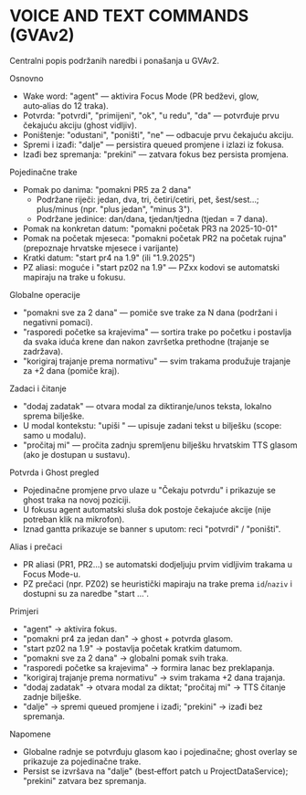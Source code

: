 # VOICE AND TEXT COMMANDS (GVAv2)

Centralni popis podržanih naredbi i ponašanja u GVAv2.

Osnovno
- Wake word: "agent" — aktivira Focus Mode (PR bedževi, glow, auto‑alias do 12 traka).
- Potvrda: "potvrdi", "primijeni", "ok", "u redu", "da" — potvrđuje prvu čekajuću akciju (ghost vidljiv).
- Poništenje: "odustani", "poništi", "ne" — odbacuje prvu čekajuću akciju.
- Spremi i izađi: "dalje" — persistira queued promjene i izlazi iz fokusa.
- Izađi bez spremanja: "prekini" — zatvara fokus bez persista promjena.

Pojedinačne trake
- Pomak po danima: "pomakni PR5 za 2 dana"
  - Podržane riječi: jedan, dva, tri, četiri/cetiri, pet, šest/sest…; plus/minus (npr. "plus jedan", "minus 3").
  - Podržane jedinice: dan/dana, tjedan/tjedna (tjedan = 7 dana).
- Pomak na konkretan datum: "pomakni početak PR3 na 2025-10-01"
- Pomak na početak mjeseca: "pomakni početak PR2 na početak rujna" (prepoznaje hrvatske mjesece i varijante)
- Kratki datum: "start pr4 na 1.9" (ili "1.9.2025")
- PZ aliasi: moguće i "start pz02 na 1.9" — PZxx kodovi se automatski mapiraju na trake u fokusu.

Globalne operacije
- "pomakni sve za 2 dana" — pomiče sve trake za N dana (podržani i negativni pomaci).
- "rasporedi početke sa krajevima" — sortira trake po početku i postavlja da svaka iduća krene dan nakon završetka prethodne (trajanje se zadržava).
- "korigiraj trajanje prema normativu" — svim trakama produžuje trajanje za +2 dana (pomiče kraj).

Zadaci i čitanje
- "dodaj zadatak" — otvara modal za diktiranje/unos teksta, lokalno sprema bilješke.
- U modal kontekstu: "upiši <tekst>" — upisuje zadani tekst u bilješku (scope: samo u modalu).
- "pročitaj mi" — pročita zadnju spremljenu bilješku hrvatskim TTS glasom (ako je dostupan u sustavu).

Potvrda i Ghost pregled
- Pojedinačne promjene prvo ulaze u "Čekaju potvrdu" i prikazuje se ghost traka na novoj poziciji.
- U fokusu agent automatski sluša dok postoje čekajuće akcije (nije potreban klik na mikrofon).
- Iznad gantta prikazuje se banner s uputom: reci "potvrdi" / "poništi".

Alias i prečaci
- PR aliasi (PR1, PR2…) se automatski dodjeljuju prvim vidljivim trakama u Focus Mode-u.
- PZ prečaci (npr. PZ02) se heuristički mapiraju na trake prema `id`/`naziv` i dostupni su za naredbe "start …".

Primjeri
- "agent" → aktivira fokus.
- "pomakni pr4 za jedan dan" → ghost + potvrda glasom.
- "start pz02 na 1.9" → postavlja početak kratkim datumom.
- "pomakni sve za 2 dana" → globalni pomak svih traka.
- "rasporedi početke sa krajevima" → formira lanac bez preklapanja.
- "korigiraj trajanje prema normativu" → svim trakama +2 dana trajanja.
- "dodaj zadatak" → otvara modal za diktat; "pročitaj mi" → TTS čitanje zadnje bilješke.
- "dalje" → spremi queued promjene i izađi; "prekini" → izađi bez spremanja.

Napomene
- Globalne radnje se potvrđuju glasom kao i pojedinačne; ghost overlay se prikazuje za pojedinačne trake.
- Persist se izvršava na "dalje" (best‑effort patch u ProjectDataService); "prekini" zatvara bez spremanja.
